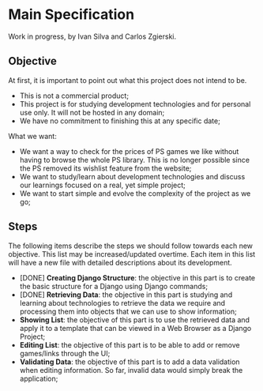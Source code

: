 # Main Specification
Work in progress, by Ivan Silva and Carlos Zgierski.


## Objective
At first, it is important to point out what this project does not intend to be.

- This is not a commercial product;
- This project is for studying development technologies and for personal use only. It will not be hosted in any domain;
- We have no commitment to finishing this at any specific date;

What we want:
- We want a way to check for the prices of PS games we like without having to browse the whole PS library. This is no longer possible since the PS removed its wishlist feature from the website;
- We want to study/learn about development technologies and discuss our learnings focused on a real, yet simple project;
- We want to start simple and evolve the complexity of the project as we go;


## Steps
The following items describe the steps we should follow towards each new objective. This list may be increased/updated overtime. Each item in this list will have a new file with detailed descriptions about its development.

- [DONE] **Creating Django Structure**: the objective in this part is to create the basic structure for a Django using Django commands;
- [DONE] **Retrieving Data**: the objective in this part is studying and learning about technologies to retrieve the data we require and processing them into objects that we can use to show information;
- **Showing List**: the objective of this part is to use the retrieved data and apply it to a template that can be viewed in a Web Browser as a Django Project;
- **Editing List**: the objective of this part is to be able to add or remove games/links through the UI;
- **Validating Data**: the objective of this part is to add a data validation when editing information. So far, invalid data would simply break the application;